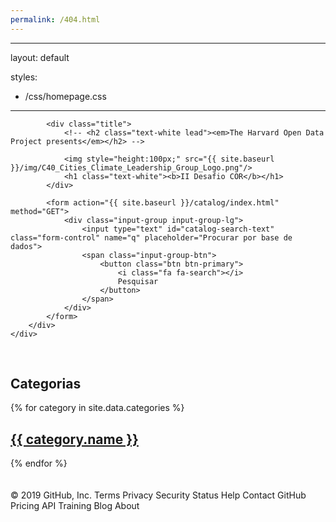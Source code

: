 ```yaml
---
permalink: /404.html
---
```

---
layout: default

styles:
- /css/homepage.css
---

<div class="backdrop">
    <div class="search_">
        <div class="container">


            <div class="title">
                <!-- <h2 class="text-white lead"><em>The Harvard Open Data Project presents</em></h2> -->

                <img style="height:100px;" src="{{ site.baseurl }}/img/C40_Cities_Climate_Leadership_Group_Logo.png"/>
                <h1 class="text-white"><b>II Desafio COR</b></h1>
            </div>

            <form action="{{ site.baseurl }}/catalog/index.html" method="GET">
                <div class="input-group input-group-lg">
                    <input type="text" id="catalog-search-text" class="form-control" name="q" placeholder="Procurar por base de dados">
                    <span class="input-group-btn">
                        <button class="btn btn-primary">
                            <i class="fa fa-search"></i>
                            Pesquisar
                        </button>
                    </span>
                </div>
            </form>
        </div>
    </div>
</div>
<br/>

<div class="container">
    <h2 class="page-header text-centered">Categorias</h2>
    <div class="row">
        {% for category in site.data.categories %}
        <div class="col-xs-6 col-sm-3">
            <a href="{{ site.baseurl }}/catalog/index.html?category={{ category.slug }}">
                <div class="panel panel-default">
                    <div class="panel-body">
                        <p class="text-center text-primary"><i class="fa fa-4x fa-{{ category.icon }}"></i></p>
                        <h2 class="text-center lead">{{ category.name }}</h2>
                    </div>
                </div>
            </a>
        </div>
        {% endfor %}
    </div>

<br>
<br>


</div>
© 2019 GitHub, Inc.
Terms
Privacy
Security
Status
Help
Contact GitHub
Pricing
API
Training
Blog
About
